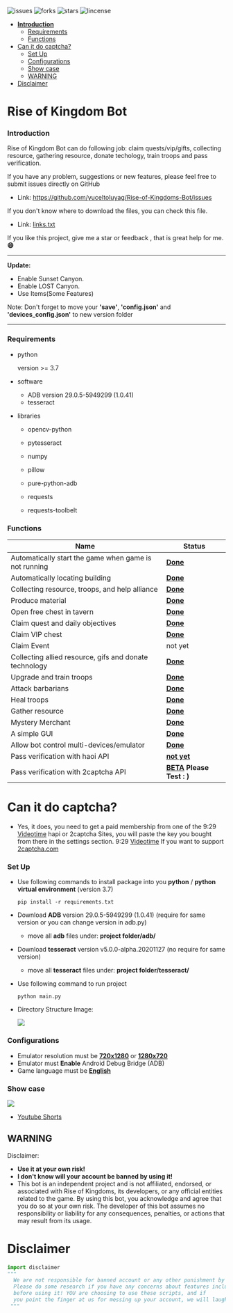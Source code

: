 ![issues](https://img.shields.io/github/issues/yuceltoluyag/Rise-of-Kingdoms-Bot)
![forks](https://img.shields.io/github/forks/yuceltoluyag/Rise-of-Kingdoms-Bot)
![stars](https://img.shields.io/github/stars/yuceltoluyag/Rise-of-Kingdoms-Bot)
![lincense](https://img.shields.io/github/license/yuceltoluyag/Rise-of-Kingdoms-Bot)

- [**Introduction**](#rise-of-kingdom-bot)
    + [Requirements](#requirements)
    + [Functions](#functions)
- [Can it do captcha?](#can-it-do-captcha-)
    + [Set Up](#set-up)
    + [Configurations](#configurations)
    + [Show case](#show-case)
  * [WARNING](#warning)
- [Disclaimer](#disclaimer)

# Rise of Kingdom Bot

### **Introduction**

Rise of Kingdom Bot can do following job: claim quests/vip/gifts, collecting resource, gathering resource, donate techology, train troops and pass verification.

If you have any problem, suggestions or new features, please feel free to submit issues directly on GitHub

- Link: https://github.com/yuceltoluyag/Rise-of-Kingdoms-Bot/issues

If you don't know where to download the files, you can check this file.

- Link: [links.txt](https://github.com/yuceltoluyag/Rise-of-Kingdoms-Bot/blob/main/links.txt)

If you like this project, give me a star or feedback , that is great help for me. **:smile:**

---

**Update:**

- Enable Sunset Canyon.
- Enable LOST Canyon.
- Use Items(Some Features)

Note: Don't forget to move your **'save'**, **'config.json'** and **'devices_config.json'** to new version folder

---

### Requirements

- python

  version >= 3.7

- software

  - ADB version 29.0.5-5949299 (1.0.41)
  - tesseract

- libraries

  - opencv-python

  - pytesseract

  - numpy

  - pillow

  - pure-python-adb

  - requests

  - requests-toolbelt

### Functions

| Name                                                   | Status                                                                                                          |
| ------------------------------------------------------ | --------------------------------------------------------------------------------------------------------------- |
| Automatically start the game when game is not running  | **<u>Done</u>**                                                                                                 |
| Automatically locating building                        | **<u>Done</u>**                                                                                                 |
| Collecting resource, troops, and help alliance         | **<u>Done</u>**                                                                                                 |
| Produce material                                       | **<u>Done</u>**                                                                                                 |
| Open free chest in tavern                              | **<u>Done</u>**                                                                                                 |
| Claim quest and daily objectives                       | **<u>Done</u>**                                                                                                 |
| Claim VIP chest                                        | **<u>Done</u>**                                                                                                 |
| Claim Event                                            | not yet                                                                                                         |
| Collecting allied resource, gifs and donate technology | **<u>Done</u>**                                                                                                 |
| Upgrade and train troops                               | <u>**Done**</u>                                                                                                 |
| Attack barbarians                                      | <u>**Done**</u>                                                                                                 |
| Heal troops                                            | <u>**Done**</u>                                                                                                 |
| Gather resource                                        | **<u>Done</u>**                                                                                                 |
| Mystery Merchant                                       | <u>**Done**</u>                                                                                                 |
| A simple GUI                                           | **<u>Done</u>**                                                                                                 |
| Allow bot control multi-devices/emulator               | **<u>Done</u>**                                                                                                 |
| Pass verification with haoi API                        | **<u>not yet</u>**                                                                                              |
| Pass verification with 2captcha API                    | **<u>[BETA](https://github.com/yuceltoluyag/Rise-of-Kingdoms-Bot/releases/tag/0.0.1-Beta)</u> Please Test : )** |

# Can it do captcha?

- Yes, it does, you need to get a paid membership from one of the 9:29 [Videotime](https://github.com/yuceltoluyag/Rise-of-Kingdoms-Bot#show-case) hapi or 2captcha Sites, you will paste the key you bought from there in the settings section. 9:29 [Videotime](https://github.com/yuceltoluyag/Rise-of-Kingdoms-Bot#show-case) If you want to support [2captcha.com](https://2captcha.com?from=11847506)

### Set Up

- Use following commands to install package into you **python** / **python virtual environment** (version 3.7)

  ```
  pip install -r requirements.txt

  ```

- Download **ADB** version 29.0.5-5949299 (1.0.41) (require for same version or you can change version in adb.py)

  - move all **adb** files under: **project folder/adb/**

- Download **tesseract** version v5.0.0-alpha.20201127 (no require for same version)

  - move all **tesseract** files under: **project folder/tesseract/**

- Use following command to run project

  ```
  python main.py
  ```

- Directory Structure Image:

  ![](https://github.com/yuceltoluyag/Rise-of-Kingdoms-Bot/blob/main/docs/structure.png?raw=true)

### Configurations

- Emulator resolution must be <u>**720x1280**</u> or <u>**1280x720**</u>
- Emulator must **Enable** Android Debug Bridge (ADB)
- Game language must be <u>**English**</u>

### Show case

[![](https://markdown-videos.deta.dev/youtube/6IObh_HJvrk)](https://youtu.be/6IObh_HJvrk)

- [Youtube Shorts](https://www.youtube.com/@yuceltoluyag/shorts)

## WARNING

Disclaimer:

- **Use it at your own risk!**
- **I don't know will your account be banned by using it!**
- This bot is an independent project and is not affiliated, endorsed, or associated with Rise of Kingdoms, its developers, or any official entities related to the game. By using this bot, you acknowledge and agree that you do so at your own risk. The developer of this bot assumes no responsibility or liability for any consequences, penalties, or actions that may result from its usage.

# Disclaimer

```python
import disclaimer
"""
  We are not responsible for banned account or any other punishment by this game's GM. 
  Please do some research if you have any concerns about features included in this repo
  before using it! YOU are choosing to use these scripts, and if
  you point the finger at us for messing up your account, we will laugh at you.
 """
```

